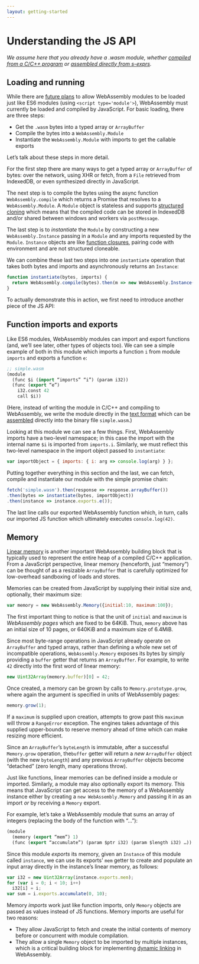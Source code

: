 ```yaml
---
layout: getting-started
---
```


# Understanding the JS API

_We assume here that you already have a .wasm module, whether [compiled from a C/C++ program](/getting-started/developers-guide/) or [assembled directly from s-exprs](/getting-started/advanced-tools/#wabt-the-webassembly-binary-toolkit)._


## Loading and running

While there are [future plans](/docs/future-features/) to allow WebAssembly modules to be loaded just like ES6 modules (using `<script type='module'>`), WebAssembly must currently be loaded and compiled by JavaScript.  For basic loading, there are three steps:

- Get the `.wasm` bytes into a typed array or `ArrayBuffer`
- Compile the bytes into a `WebAssembly.Module`
- Instantiate the `WebAssembly.Module` with imports to get the callable exports


Let’s talk about these steps in more detail.


For the first step there are many ways to get a typed array or `ArrayBuffer` of bytes: over the network, using XHR or fetch, from a `File` retrieved from IndexedDB, or even synthesized directly in JavaScript.


The next step is to compile the bytes using the async function `WebAssembly.compile` which returns a Promise that resolves to a `WebAssembly.Module`.  A `Module` object is stateless and supports [structured cloning](https://developer.mozilla.org/en-US/docs/Web/API/Web_Workers_API/Structured_clone_algorithm) which means that the compiled code can be stored in IndexedDB and/or shared between windows and workers via `postMessage`.


The last step is to *instantiate* the `Module` by constructing a new `WebAssembly.Instance` passing in a `Module` and any imports requested by the `Module`.  `Instance` objects are like [function closures](https://en.wikipedia.org/wiki/Closure_(computer_programming)), pairing code with environment and are not structured cloneable.


We can combine these last two steps into one `instantiate` operation that takes both bytes and imports and asynchronously returns an `Instance`:


```js
function instantiate(bytes, imports) {
  return WebAssembly.compile(bytes).then(m => new WebAssembly.Instance(m, imports));
}
```

To actually demonstrate this in action, we first need to introduce another piece of the JS API:

## Function imports and exports

Like ES6 modules, WebAssembly modules can import and export functions (and, we’ll see later, other types of objects too).  We can see a simple example of both in this module which imports a function `i` from module `imports` and exports a function `e`:


```lisp
;; simple.wasm
(module
  (func $i (import “imports” “i”) (param i32))
  (func (export “e”)
    i32.const 42
    call $i))
```

(Here, instead of writing the module in C/C++ and compiling to WebAssembly, we write the module directly in the [text format](/docs/text-format/) which can be [assembled](/getting-started/advanced-tools/#wabt-the-webassembly-binary-toolkit) directly into the binary file `simple.wasm`.)


Looking at this module we can see a few things.  First, WebAssembly imports have a two-level namespace; in this case the import with the internal name `$i` is imported from `imports.i`.  Similarly, we must reflect this two-level namespace in the import object passed to `instantiate`:


```js
var importObject = { imports: { i: arg => console.log(arg) } };
```


Putting together everything in this section and the last, we can fetch, compile and instantiate our module with the simple promise chain:


```js
fetch('simple.wasm').then(response => response.arrayBuffer())
.then(bytes => instantiate(bytes, importObject))
.then(instance => instance.exports.e());
```


The last line calls our exported WebAssembly function which, in turn, calls our imported JS function which ultimately executes `console.log(42)`.

## Memory

[Linear memory](/docs/semantics/#linear-memory) is another important WebAssembly building block that is typically used to represent the entire heap of a compiled C/C++ application.  From a JavaScript perspective, linear memory (henceforth, just “memory”) can be thought of as a resizable `ArrayBuffer` that is carefully optimized for low-overhead sandboxing of loads and stores.


Memories can be created from JavaScript by supplying their initial size and, optionally, their maximum size:


```js
var memory = new WebAssembly.Memory({initial:10, maximum:100});
```


The first important thing to notice is that the unit of `initial` and `maximum` is *WebAssembly pages* which are fixed to be 64KiB.  Thus, `memory` above has an initial size of 10 pages, or 640KiB and a maximum size of 6.4MiB.


Since most byte-range operations in JavaScript already operate on `ArrayBuffer` and typed arrays, rather than defining a whole new set of incompatible operations, `WebAssembly.Memory` exposes its bytes by simply providing a `buffer` getter that returns an `ArrayBuffer`.  For example, to write `42` directly into the first word of linear memory:


```js
new Uint32Array(memory.buffer)[0] = 42;
```


Once created, a memory can be grown by calls to `Memory.prototype.grow`, where again the argument is specified in units of WebAssembly pages:


```js
memory.grow(1);
```


If a `maximum` is supplied upon creation, attempts to grow past this `maximum` will throw a `RangeError` exception.  The engines takes advantage of this supplied upper-bounds to reserve memory ahead of time which can make resizing more efficient.


Since an `ArrayBuffer`’s `byteLength` is immutable, after a successful `Memory.grow` operation, the`buffer` getter will return a *new* `ArrayBuffer` object (with the new `byteLength`) and any previous `ArrayBuffer` objects become “detached” (zero length, many operations throw).


Just like functions, linear memories can be defined inside a module or imported.  Similarly, a module may also optionally export its memory.  This means that JavaScript can get access to the memory of a WebAssembly instance either by creating a `new WebAssembly.Memory` and passing it in as an import *or* by receiving a `Memory` export.


For example, let’s take a WebAssembly module that sums an array of integers (replacing the body of the function with “...”):


```lisp
(module
  (memory (export “mem”) 1)
  (func (export “accumulate”) (param $ptr i32) (param $length i32) …))
```


Since this module *exports* its memory, given an `Instance` of this module called `instance`, we can use its exports' `mem` getter to create and populate an input array directly in the instance’s linear memory, as follows:


```js
var i32 = new Uint32Array(instance.exports.mem);
for (var i = 0; i < 10; i++)
  i32[i] = i;
var sum = i.exports.accumulate(0, 10);
```


Memory *imports* work just like function imports, only `Memory` objects are passed as values instead of JS functions.  Memory imports are useful for two reasons:

- They allow JavaScript to fetch and create the initial contents of memory before or concurrent with module compilation.
- They allow a single `Memory` object to be imported by multiple instances, which is a critical building block for implementing [dynamic linking](/docs/dynamic-linking) in WebAssembly.

